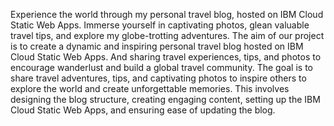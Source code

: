 Experience the world through my personal travel blog, hosted on IBM Cloud Static Web Apps. 
Immerse yourself in captivating photos, glean valuable travel tips, and explore my globe-trotting adventures. 
The aim of our project is to create a dynamic and inspiring personal travel blog hosted on IBM Cloud Static Web Apps.
And sharing travel experiences, tips, and photos to encourage wanderlust and build a global travel community.
The goal is to share travel adventures, tips, and captivating photos to inspire others to explore the world and create unforgettable memories. 
This involves designing the blog structure, creating engaging content, setting up the IBM Cloud Static Web Apps, and ensuring ease of updating the blog.

